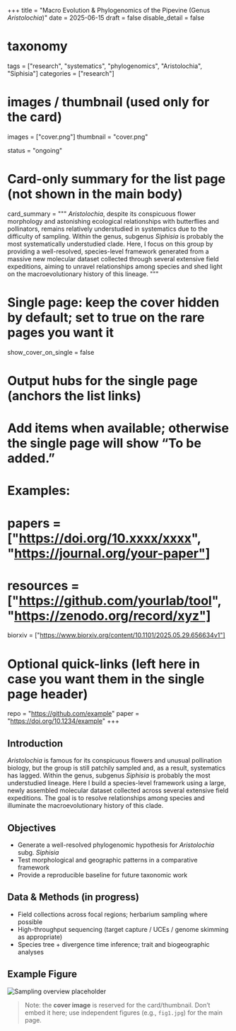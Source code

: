 +++
title = "Macro Evolution & Phylogenomics of the Pipevine (Genus *Aristolochia*)"
date = 2025-06-15
draft = false
disable_detail = false

# taxonomy
tags = ["research", "systematics", "phylogenomics", "Aristolochia", "Siphisia"]
categories = ["research"]

# images / thumbnail (used only for the card)
images = ["cover.png"]
thumbnail = "cover.png"

status = "ongoing"

# Card-only summary for the list page (not shown in the main body)
card_summary = """
*Aristolochia*, despite its conspicuous flower morphology and astonishing ecological relationships with butterflies and pollinators, remains relatively understudied in systematics due to the difficulty of sampling. Within the genus, subgenus *Siphisia* is probably the most systematically understudied clade. Here, I focus on this group by providing a well-resolved, species-level framework generated from a massive new molecular dataset collected through several extensive field expeditions, aiming to unravel relationships among species and shed light on the macroevolutionary history of this lineage.
"""

# Single page: keep the cover hidden by default; set to true on the rare pages you want it
show_cover_on_single = false

# Output hubs for the single page (anchors the list links)
# Add items when available; otherwise the single page will show “To be added.”
# Examples:
# papers = ["https://doi.org/10.xxxx/xxxx", "https://journal.org/your-paper"]
# resources = ["https://github.com/yourlab/tool", "https://zenodo.org/record/xyz"]
biorxiv = ["https://www.biorxiv.org/content/10.1101/2025.05.29.656634v1"]

# Optional quick-links (left here in case you want them in the single page header)
repo = "https://github.com/example"
paper = "https://doi.org/10.1234/example"
+++

## Introduction

*Aristolochia* is famous for its conspicuous flowers and unusual pollination biology, but the group is still patchily sampled and, as a result, systematics has lagged. Within the genus, subgenus *Siphisia* is probably the most understudied lineage. Here I build a species-level framework using a large, newly assembled molecular dataset collected across several extensive field expeditions. The goal is to resolve relationships among species and illuminate the macroevolutionary history of this clade.

## Objectives
- Generate a well-resolved phylogenomic hypothesis for *Aristolochia* subg. *Siphisia*  
- Test morphological and geographic patterns in a comparative framework  
- Provide a reproducible baseline for future taxonomic work

## Data & Methods (in progress)
- Field collections across focal regions; herbarium sampling where possible  
- High-throughput sequencing (target capture / UCEs / genome skimming as appropriate)  
- Species tree + divergence time inference; trait and biogeographic analyses

## Example Figure
![Sampling overview placeholder](fig1.jpg)

> Note: the **cover image** is reserved for the card/thumbnail. Don’t embed it here; use independent figures (e.g., `fig1.jpg`) for the main page.
